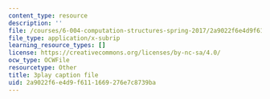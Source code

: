```yaml
---
content_type: resource
description: ''
file: /courses/6-004-computation-structures-spring-2017/2a9022f6e4d9f6111669276e7c8739ba_SlwUHJ4kgjI.srt
file_type: application/x-subrip
learning_resource_types: []
license: https://creativecommons.org/licenses/by-nc-sa/4.0/
ocw_type: OCWFile
resourcetype: Other
title: 3play caption file
uid: 2a9022f6-e4d9-f611-1669-276e7c8739ba
---
```


